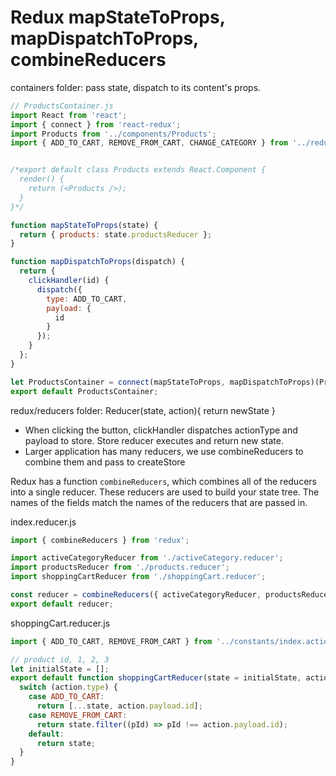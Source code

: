 # Redux mapStateToProps, mapDispatchToProps, combineReducers

containers folder: pass state, dispatch to its content's props.

```jsx
// ProductsContainer.js
import React from 'react';
import { connect } from 'react-redux';
import Products from '../components/Products';
import { ADD_TO_CART, REMOVE_FROM_CART, CHANGE_CATEGORY } from '../redux/constants/index.actionTypes';


/*export default class Products extends React.Component {
  render() {
    return (<Products />);
  }
}*/

function mapStateToProps(state) {
  return { products: state.productsReducer };
}

function mapDispatchToProps(dispatch) {
  return {
    clickHandler(id) {
      dispatch({
        type: ADD_TO_CART,
        payload: {
          id
        }
      });
    }
  };
}

let ProductsContainer = connect(mapStateToProps, mapDispatchToProps)(Products);
export default ProductsContainer;
```

redux/reducers folder: Reducer(state, action){ return newState }

* When clicking the button, clickHandler dispatches actionType and payload to store. Store reducer executes and return new state. 
* Larger application has many reducers, we use combineReducers to combine them and pass to createStore

Redux has a function `combineReducers`, which combines all of the reducers into a single reducer. These reducers are used to build your state tree. The names of the fields match the names of the reducers that are passed in.

index.reducer.js

```javascript
import { combineReducers } from 'redux';

import activeCategoryReducer from './activeCategory.reducer';
import productsReducer from './products.reducer';
import shoppingCartReducer from './shoppingCart.reducer';

const reducer = combineReducers({ activeCategoryReducer, productsReducer, shoppingCartReducer });
export default reducer;
```

shoppingCart.reducer.js

```javascript
import { ADD_TO_CART, REMOVE_FROM_CART } from '../constants/index.actionTypes';

// product id, 1, 2, 3
let initialState = [];
export default function shoppingCartReducer(state = initialState, action) {
  switch (action.type) {
    case ADD_TO_CART:
      return [...state, action.payload.id];
    case REMOVE_FROM_CART:
      return state.filter((pId) => pId !== action.payload.id);
    default:
      return state;
  }
}
```